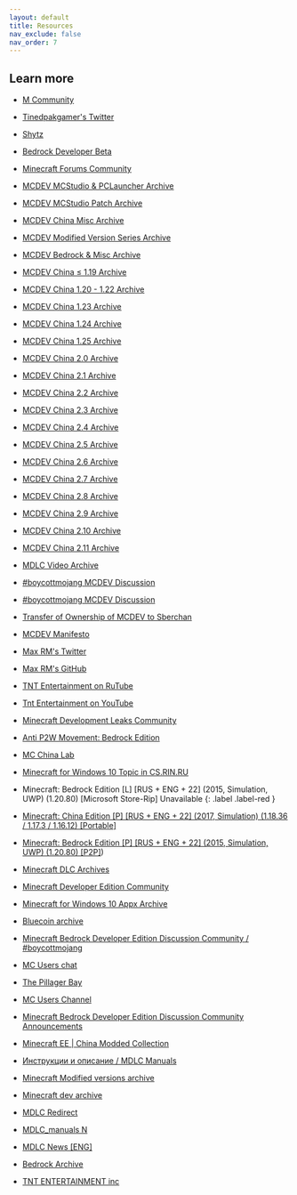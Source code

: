 ```yaml
---
layout: default
title: Resources
nav_exclude: false
nav_order: 7
---
```


## Learn more

* [M Community](https://discord.gg/h7ke59TwgS)
* [Tinedpakgamer's Twitter](https://twitter.com/tinedpakgamer)
* [Shytz](https://shytz.net/)
* [Bedrock Developer Beta](https://minecraft.wiki/w/Bedrock_Developer_Beta)
* [Minecraft Forums Community](https://www.mc-forums.com/)
* [MCDEV MCStudio & PCLauncher Archive](https://t.me/+OD2bd9Z0_jYxYzJh)
* [MCDEV MCStudio Patch Archive](https://t.me/+rBWWRA30ZR0zOTAx)
* [MCDEV China Misc Archive](https://t.me/+9BeKboXdI0cxZjI5)
* [MCDEV Modified Version Series Archive](https://t.me/+huibG4Y5d1pkMmI5)
* [MCDEV Bedrock & Misc Archive](https://t.me/+-kF4gXGbU4llNzAx)
* [MCDEV China ≤ 1.19 Archive](https://t.me/+LgdkKd81n69kMjEx)
* [MCDEV China 1.20 - 1.22 Archive](https://t.me/+v6e42P7zlE85ZTgx)
* [MCDEV China 1.23 Archive](https://t.me/+Ar_tqzYsLfY3OTZh)
* [MCDEV China 1.24 Archive](https://t.me/+y83rsGKYAzw4NDBh)
* [MCDEV China 1.25 Archive](https://t.me/+juvWDLc6vdQxZTA5)
* [MCDEV China 2.0 Archive](https://t.me/+3z_6QS1m-OhlYzZh)
* [MCDEV China 2.1 Archive](https://t.me/+4RykcZqGXgtjOGNh)
* [MCDEV China 2.2 Archive](https://t.me/+WxQMSHbl23I2Mzdh)
* [MCDEV China 2.3 Archive](https://t.me/+GS6sqOzQNG42MzIx)
* [MCDEV China 2.4 Archive](https://t.me/+ZLSpREuR5WVkOTdh)
* [MCDEV China 2.5 Archive](https://t.me/+tEET1kasT005MDRh)
* [MCDEV China 2.6 Archive](https://t.me/+sKl_K-y8JP4wODgx)
* [MCDEV China 2.7 Archive](https://t.me/+5S8nA15-4EcxMGIx)
* [MCDEV China 2.8 Archive](https://t.me/+6TGqUHdby4xiZGI5)
* [MCDEV China 2.9 Archive](https://t.me/+zROm1cZ2uDEwMDJh)
* [MCDEV China 2.10 Archive](https://t.me/+YTwiYOzy_IswNTVh)
* [MCDEV China 2.11 Archive](https://t.me/+b1BbzYbyzmk5YWZh)
* [MDLC Video Archive](https://rutube.ru/channel/26457757/) 
* [#boycottmojang MCDEV Discussion](https://discord.gg/8ZhXxD7bfG)
* [#boycottmojang MCDEV Discussion](https://matrix.to/#/#boycottmojang:matrix.org)
* [Transfer of Ownership of MCDEV to Sberchan](https://docs.google.com/document/d/1NI2Id-fdEeTtLE6eZncvjggdowcClIgEWzifWZiyPgM)
* [MCDEV Manifesto](https://docs.google.com/document/d/1rw54koD25HWjg2br34kbY6DQ6gXMQVBQe2k7fQTbwhk/view)
* [Max RM's Twitter](https://twitter.com/Max_RM_)
* [Max RM's GitHub](https://github.com/max-rm)
* [TNT Entertainment on RuTube](https://rutube.ru/channel/29904568/)
* [Tnt Entertainment on YouTube](https://www.youtube.com/@TNT_ENTERTAINMENT)
* [Minecraft Development Leaks Community](https://t.me/MDLC_main)
* [Anti P2W Movement: Bedrock Edition](https://discord.gg/antip2w)
* [MC China Lab](https://discord.gg/k3yv4CMbSR)
* [Minecraft for Windows 10 Topic in CS.RIN.RU](https://cs.rin.ru/forum/viewtopic.php?f=38&t=90151)
* Minecraft: Bedrock Edition [L] [RUS + ENG + 22] (2015, Simulation, UWP) (1.20.80) [Microsoft Store-Rip]
  Unavailable 
{: .label .label-red } 

* [Minecraft: China Edition [P] [RUS + ENG + 22] (2017, Simulation) (1.18.36 / 1.17.3 / 1.16.12) [Portable]](https://rutracker.org/forum/viewtopic.php?t=6443700)
* [Minecraft: Bedrock Edition [P] [RUS + ENG + 22] (2015, Simulation, UWP) (1.20.80) [P2P]](https://rutracker.org/forum/viewtopic.php?t=6444229))
* [Minecraft DLC Archives](https://discord.gg/eDpasTFmRr)
* [Minecraft Developer Edition Community](https://t.me/minecraft_developer)
* [Minecraft for Windows 10 Appx Archive](https://t.me/MPC_MCBE_UWP)
* [Bluecoin archive](https://t.me/archivebluecoin)
* [Minecraft Bedrock Developer Edition Discussion Community / #boycottmojang](https://t.me/boycottmojang)
* [MC Users chat](https://t.me/mdlc_public)
* [The Pillager Bay](https://t.me/ThePillagerBay)
* [MC Users Channel](https://t.me/minecraft_china_dev)
* [Minecraft Bedrock Developer Edition Discussion Community Announcements](https://t.me/antimojang)
* [Minecraft EE \| China Modded Collection](https://t.me/minecraft_modded_collection)
* [Инструкции и описание / MDLC Manuals](https://t.me/MDLC_manuals)
* [Minecraft Modified versions archive](https://t.me/minecraft_china_dev_mod)
* [Minecraft dev archive](https://t.me/MinecraftDevLeaks)
* [MDLC Redirect](https://t.me/MDLC_redirect)
* [MDLC_manuals N](https://t.me/MDLCmanuals)
* [MDLC News \[ENG\]](https://t.me/mdlc_news_eng)
* [Bedrock Archive](https://t.me/bedrockarchive)
* [TNT ENTERTAINMENT inc](https://t.me/TNT_ENTERTAINMENT_inc)
